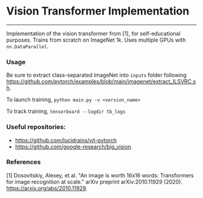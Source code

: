 # Vision Transformer Implementation
***

Implementation of the vision transformer from [1],
for self-educational purposes. Trains from scratch on ImageNet 1k. Uses
multiple GPUs with `nn.DataParallel`.

### Usage

Be sure to extract class-separated ImageNet into `inputs` folder following
https://github.com/pytorch/examples/blob/main/imagenet/extract_ILSVRC.sh.

To launch training,
`python main.py -v <version_name>`

To track training, `tensorboard --logdir tb_logs`

### Useful repositories:

- https://github.com/lucidrains/vit-pytorch
- https://github.com/google-research/big_vision


### References

[1] Dosovitskiy, Alexey, et al. "An image is worth 16x16 words: Transformers for image recognition at scale." arXiv
preprint arXiv:2010.11929 (2020). https://arxiv.org/abs/2010.11929.
